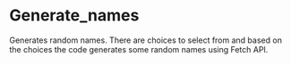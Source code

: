 # Generate_names
Generates random names.
There are choices to select from and based on the choices the code generates some random names using Fetch API.
